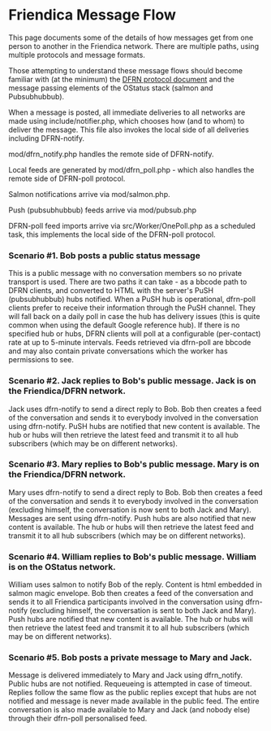 Friendica Message Flow
===

This page documents some of the details of how messages get from one person to another in the Friendica network.
There are multiple paths, using multiple protocols and message formats.

Those attempting to understand these message flows should become familiar with (at the minimum) the [DFRN protocol document](https://github.com/friendica/friendica/blob/stable/spec/dfrn2.pdf) and the message passing elements of the OStatus stack (salmon and Pubsubhubbub).

When a message is posted, all immediate deliveries to all networks are made using include/notifier.php, which chooses how (and to whom) to deliver the message.
This file also invokes the local side of all deliveries including DFRN-notify.

mod/dfrn_notify.php handles the remote side of DFRN-notify.

Local feeds are generated by mod/dfrn_poll.php - which also handles the remote side of DFRN-poll protocol. 

Salmon notifications arrive via mod/salmon.php.

Push (pubsubhubbub) feeds arrive via mod/pubsub.php

DFRN-poll feed imports arrive via src/Worker/OnePoll.php as a scheduled task, this implements the local side of the DFRN-poll protocol.

### Scenario #1. Bob posts a public status message

This is a public message with no conversation members so no private transport is used.
There are two paths it can take - as a bbcode path to DFRN clients, and converted to HTML with the server's PuSH (pubsubhubbub) hubs notified.
When a PuSH hub is operational, dfrn-poll clients prefer to receive their information through the PuSH channel.
They will fall back on a daily poll in case the hub has delivery issues (this is quite common when using the default Google reference hub).
If there is no specified hub or hubs, DFRN clients will poll at a configurable (per-contact) rate at up to 5-minute intervals.
Feeds retrieved via dfrn-poll are bbcode and may also contain private conversations which the worker has permissions to see.

### Scenario #2. Jack replies to Bob's public message. Jack is on the Friendica/DFRN network.

Jack uses dfrn-notify to send a direct reply to Bob.
Bob then creates a feed of the conversation and sends it to everybody involved in the conversation using dfrn-notify.
PuSH hubs are notified that new content is available.
The hub or hubs will then retrieve the latest feed and transmit it to all hub subscribers (which may be on different networks). 

### Scenario #3. Mary replies to Bob's public message. Mary is on the Friendica/DFRN network.

Mary uses dfrn-notify to send a direct reply to Bob.
Bob then creates a feed of the conversation and sends it to everybody involved in the conversation (excluding himself, the conversation is now sent to both Jack and Mary).
Messages are sent using dfrn-notify.
Push hubs are also notified that new content is available.
The hub or hubs will then retrieve the latest feed and transmit it to all hub subscribers (which may be on different networks).  

### Scenario #4. William replies to Bob's public message. William is on the OStatus network.

William uses salmon to notify Bob of the reply.
Content is html embedded in salmon magic envelope.
Bob then creates a feed of the conversation and sends it to all Friendica participants involved in the conversation using dfrn-notify (excluding himself, the conversation is sent to both Jack and Mary).
Push hubs are notified that new content is available.
The hub or hubs will then retrieve the latest feed and transmit it to all hub subscribers (which may be on different networks).  

### Scenario #5. Bob posts a private message to Mary and Jack.

Message is delivered immediately to Mary and Jack using dfrn_notify.
Public hubs are not notified.
Requeueing is attempted in case of timeout.
Replies follow the same flow as the public replies except that hubs are not notified and message is never made available in the public feed.
The entire conversation is also made available to Mary and Jack (and nobody else) through their dfrn-poll personalised feed.
